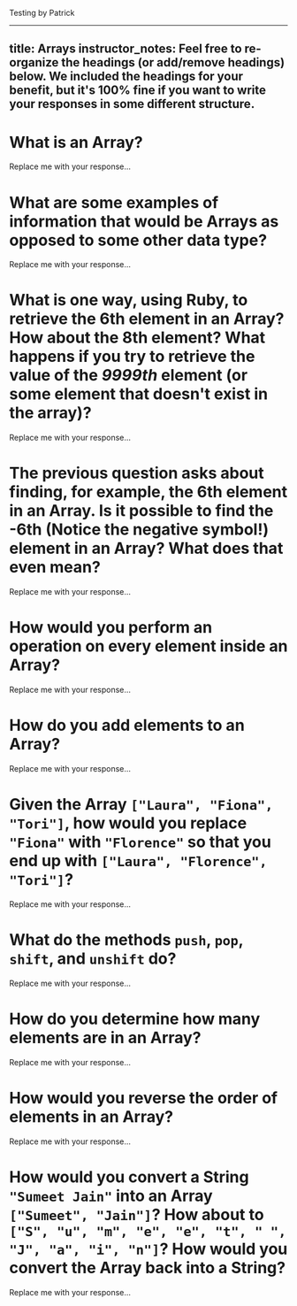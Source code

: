 Testing by Patrick

---
title: Arrays
instructor_notes: Feel free to re-organize the headings (or add/remove headings) below. We included the headings for your benefit, but it's 100% fine if you want to write your responses in some different structure.
---

# What is an Array?

Replace me with your response...

# What are some examples of information that would be Arrays as opposed to some other data type?

Replace me with your response...

# What is one way, using Ruby, to retrieve the 6th element in an Array? How about the 8th element? What happens if you try to retrieve the value of the _9999th_ element (or some element that doesn't exist in the array)?

Replace me with your response...

# The previous question asks about finding, for example, the 6th element in an Array. Is it possible to find the **-6th** (Notice the negative symbol!) element in an Array? What does that even mean?

Replace me with your response...

# How would you perform an operation on every element inside an Array?

Replace me with your response...

# How do you add elements to an Array?

Replace me with your response...

# Given the Array `["Laura", "Fiona", "Tori"]`, how would you replace `"Fiona"` with `"Florence"` so that you end up with `["Laura", "Florence", "Tori"]`?

Replace me with your response...

# What do the methods `push`, `pop`, `shift`, and `unshift` do?

Replace me with your response...

# How do you determine how many elements are in an Array?

Replace me with your response...

# How would you reverse the order of elements in an Array?

Replace me with your response...

# How would you convert a String `"Sumeet Jain"` into an Array `["Sumeet", "Jain"]`? How about to `["S", "u", "m", "e", "e", "t", " ", "J", "a", "i", "n"]`? How would you convert the Array back into a String?

Replace me with your response...